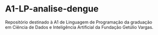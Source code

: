 # A1-LP-analise-dengue
Repositório destinado à A1 de Linguagem de Programação da graduação em Ciência de Dados e Inteligência Artificial da Fundação Getúlio Vargas.
